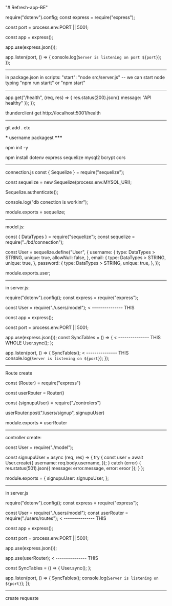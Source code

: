 "# Refresh-app-BE"

require("dotenv").config;
const express = require("express");

const port = process.env.PORT || 5001;

const app = express();

app.use(express.json());

app.listen(port, () => {
console.log(`Server is listening on port ${port}`);
});

---

in package.json
in scripts:
"start": "node src/server.js" -- we can start node typing "npm run startt" or "npm start"

---

app.get("/health", (req, res) => {
res.status(200).json({ message: "API healthy" });
});

thunderclient get
http://localhost:5001/health

---

git add .
etc

************\************* username packagest **************\*\*\***************

npm init -y

npm install dotenv express sequelize mysql2 bcrypt cors

---

connection.js
const { Sequelize } = require("sequelize");

const sequelize = new Sequelize(process.env.MYSQL_URI);

Sequelize.authenticate();

console.log("db conection is workinr");

module.exports = sequelize;

---

model.js:

const { DataTypes } = require("sequelize");
const sequelize = require("../bd/connection");

const User = sequelize.define("User", {
username: {
type: DataTypes > STRING,
unique: true,
allowNull: false,
},
email: {
type: DataTypes > STRING,
unique: true,
},
password: {
type: DataTypes > STRING,
unique: true,
},
});

module.exports.user;

---

in server.js:

require("dotenv").config();
const express = require("express");

const User = require("./users/model"); < --------------- THIS

const app = express();

const port = process.env.PORT || 5001;

app.use(express.json());
const SyncTables = () => { < --------------- THIS WHOLE
User.sync();
};

app.listen(port, () => {
SyncTables(); < --------------- THIS
console.log(`Server is listening on ${port}`);
});

---

Route create

const {Router} = require("express")

const userRouter = Router()

const {signupuUser} = require("./controlers")

userRouter.post("/users/signup", signupuUser)

module.exports = userRouter

---

controller create:

const User = require("./model");

const signupuUser = async (req, res) => {
try {
const user = await User.create({
username: req.body.username,
});
} catch (error) {
res.status(501).json({ message: error.message, error: eroor });
}
};

module.exports = {
signupuUser: signupuUser,
};

---

in server.js

require("dotenv").config();
const express = require("express");

const User = require("./users/model");
const userRouter = require("./users/routes"); < --------------- THIS

const app = express();

const port = process.env.PORT || 5001;

app.use(express.json());

app.use(userRouter); < --------------- THIS

const SyncTables = () => {
User.sync();
};

app.listen(port, () => {
SyncTables();
console.log(`Server is listening on ${port}`);
});

---

create requeste
